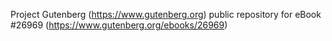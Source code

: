 Project Gutenberg (https://www.gutenberg.org) public repository for eBook #26969 (https://www.gutenberg.org/ebooks/26969)
